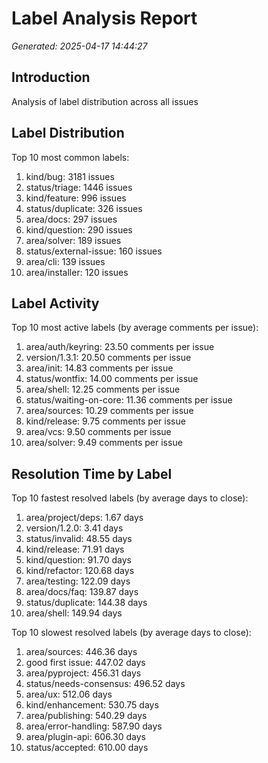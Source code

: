 # Label Analysis Report

*Generated: 2025-04-17 14:44:27*

## Introduction

Analysis of label distribution across all issues

## Label Distribution

Top 10 most common labels:

1. kind/bug: 3181 issues
2. status/triage: 1446 issues
3. kind/feature: 996 issues
4. status/duplicate: 326 issues
5. area/docs: 297 issues
6. kind/question: 290 issues
7. area/solver: 189 issues
8. status/external-issue: 160 issues
9. area/cli: 139 issues
10. area/installer: 120 issues


## Label Activity

Top 10 most active labels (by average comments per issue):

1. area/auth/keyring: 23.50 comments per issue
2. version/1.3.1: 20.50 comments per issue
3. area/init: 14.83 comments per issue
4. status/wontfix: 14.00 comments per issue
5. area/shell: 12.25 comments per issue
6. status/waiting-on-core: 11.36 comments per issue
7. area/sources: 10.29 comments per issue
8. kind/release: 9.75 comments per issue
9. area/vcs: 9.50 comments per issue
10. area/solver: 9.49 comments per issue


## Resolution Time by Label

Top 10 fastest resolved labels (by average days to close):

1. area/project/deps: 1.67 days
2. version/1.2.0: 3.41 days
3. status/invalid: 48.55 days
4. kind/release: 71.91 days
5. kind/question: 91.70 days
6. kind/refactor: 120.68 days
7. area/testing: 122.09 days
8. area/docs/faq: 139.87 days
9. status/duplicate: 144.38 days
10. area/shell: 149.94 days

Top 10 slowest resolved labels (by average days to close):

1. area/sources: 446.36 days
2. good first issue: 447.02 days
3. area/pyproject: 456.31 days
4. status/needs-consensus: 496.52 days
5. area/ux: 512.06 days
6. kind/enhancement: 530.75 days
7. area/publishing: 540.29 days
8. area/error-handling: 587.90 days
9. area/plugin-api: 606.30 days
10. status/accepted: 610.00 days


